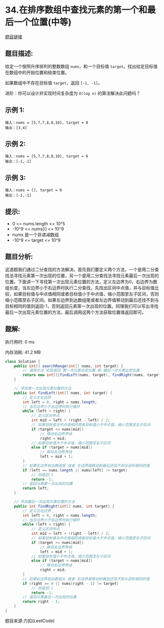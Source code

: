 # 34.在排序数组中查找元素的第一个和最后一个位置(中等)

[题目链接](https://leetcode-cn.com/problems/find-first-and-last-position-of-element-in-sorted-array/)

## 题目描述:

给定一个按照升序排列的整数数组 ```nums```，和一个目标值 ```target```。找出给定目标值在数组中的开始位置和结束位置。

如果数组中不存在目标值 ```target```，返回 ```[-1, -1]```。

进阶：你可以设计并实现时间复杂度为 ```O(log n)``` 的算法解决此问题吗？

## 示例 1:

```
输入：nums = [5,7,7,8,8,10], target = 8
输出：[3,4]
```

## 示例 2:

```
输入：nums = [5,7,7,8,8,10], target = 6
输出：[-1,-1]
```

## 示例 3:

```
输入：nums = [], target = 0
输出：[-1,-1]
```

## 提示:

- 0 <= nums.length <= 10^5
- -10^9 <= nums[i] <= 10^9
- nums 是一个非递减数组
- -10^9 <= target <= 10^9

## 题目分析:

这道题我们通过二分查找的方法解决。首先我们要定义两个方法，一个是用二分查找法寻找元素第一次出现的位置，另一个是用二分查找法寻找元素最后一次出现的位置。下面讲一下寻找第一次出现元素位置的方法，定义左边界为0，右边界为数组长度，当左边界小于右边界时执行二分查找，先找出区间中点值，并与目标值比较，如果目标值与中点值相同或者目标值小于中点值，缩小范围至左子区间，否则缩小范围至右子区间。如果左边界到达数组尾或者左边界值移动到最后还找不到与目标相同的值则返回-1，否则返回元素第一次出现的位置。同理我们可以写出寻找最后一次出现元素位置的方法，最后调用这两个方法获取位置值返回即可。

## 题解:

执行用时: 0 ms

内存消耗: 41.2 MB

```java
class Solution {
    public int[] searchRange(int[] nums, int target) {
        // 调用方法 实现返回 第一次元素出现位置 和 最后一次元素出现位置
        return new int[]{findLeft(nums, target), findRight(nums, target)};
    }

    // 寻找第一次出现元素位置的方法
    public int findLeft(int[] nums, int target) {
        // 定义左右边界
        int left = 0, right = nums.length;
        // 当左边界小于右边界时执行循环
        while (left < right) {
            // 定义区间中点
            int mid = left + (right - left) / 2;
            // 如果目标值与中点值相同或者目标值小于中点值，缩小范围至左子区间
            if (target <= nums[mid])
                // 移动右边界界线
                right = mid;
            // 如果目标值大于中点值，缩小范围至右子区间
            else if (target > nums[mid])
                // 移动左边界界线
                left = mid + 1;
        }
        // 如果左边界到达数组尾 或者 左边界值移动到最后还找不到与目标相同的值
        if (left == nums.length || nums[left] != target)
            // 则返回-1
            return -1;
        // 返回元素第一次出现的位置
        return left;
    }

    // 寻找最后一次出现元素位置的方法
    public int findRight(int[] nums, int target) {
        // 定义左右边界
        int left = 0, right = nums.length;
        // 当左边界小于右边界时执行循环
        while (left < right) {
            // 定义区间中点
            int mid = left + (right - left) / 2;
            // 如果目标值与中点值相同或者目标值大于中点值，缩小范围至右子区间
            if (target >= nums[mid])
                // 移动左边界界线
                left = mid + 1;
            // 如果目标值小于中点值，缩小范围至左子区间
            else if (target < nums[mid])
                // 移动右边界界线
                right = mid;
        }
        // 如果右边界到达数组头 或者 右边界值移动到最后还找不到与目标相同的值
        if (right == 0 || nums[right - 1] != target)
            // 则返回-1
            return -1;
        // 返回元素最后一次出现的位置
        return right - 1;
    }
}
```

题目来源:力扣(LeetCode)
